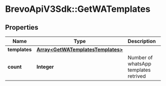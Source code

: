 # BrevoApiV3Sdk::GetWATemplates

## Properties
Name | Type | Description | Notes
------------ | ------------- | ------------- | -------------
**templates** | [**Array&lt;GetWATemplatesTemplates&gt;**](GetWATemplatesTemplates.md) |  | 
**count** | **Integer** | Number of whatsApp templates retrived | 


